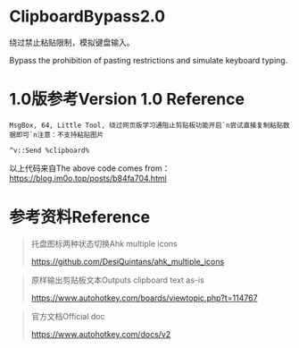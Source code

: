 # ClipboardBypass2.0
绕过禁止粘贴限制，模拟键盘输入。

Bypass the prohibition of pasting restrictions and simulate keyboard typing.

# 1.0版参考Version 1.0 Reference

```ahk
MsgBox, 64, Little Tool, 绕过网页版学习通阻止剪贴板功能开启`n尝试直接复制粘贴数据即可`n注意：不支持粘贴图片

^v::Send %clipboard%
```
以上代码来自The above code comes from：https://blog.im0o.top/posts/b84fa704.html

# 参考资料Reference

>托盘图标两种状态切换Ahk multiple icons
>
>https://github.com/DesiQuintans/ahk_multiple_icons

>原样输出剪贴板文本Outputs clipboard text as-is
>
>https://www.autohotkey.com/boards/viewtopic.php?t=114767

>官方文档Official doc
>
>https://www.autohotkey.com/docs/v2
